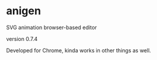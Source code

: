 # anigen
SVG animation browser-based editor

version 0.7.4

Developed for Chrome, kinda works in other things as well.
